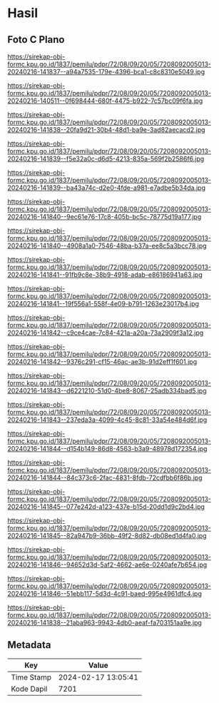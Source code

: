 # Hasil

## Foto C Plano

https://sirekap-obj-formc.kpu.go.id/1837/pemilu/pdpr/72/08/09/20/05/7208092005013-20240216-141837--a94a7535-179e-4396-bca1-c8c8310e5049.jpg

https://sirekap-obj-formc.kpu.go.id/1837/pemilu/pdpr/72/08/09/20/05/7208092005013-20240216-140511--0f698444-680f-4475-b922-7c57bc09f6fa.jpg

https://sirekap-obj-formc.kpu.go.id/1837/pemilu/pdpr/72/08/09/20/05/7208092005013-20240216-141838--20fa9d21-30b4-48d1-ba9e-3ad82aecacd2.jpg

https://sirekap-obj-formc.kpu.go.id/1837/pemilu/pdpr/72/08/09/20/05/7208092005013-20240216-141839--f5e32a0c-d6d5-4213-835a-569f2b2586f6.jpg

https://sirekap-obj-formc.kpu.go.id/1837/pemilu/pdpr/72/08/09/20/05/7208092005013-20240216-141839--ba43a74c-d2e0-4fde-a981-e7adbe5b34da.jpg

https://sirekap-obj-formc.kpu.go.id/1837/pemilu/pdpr/72/08/09/20/05/7208092005013-20240216-141840--9ec61e76-17c8-405b-bc5c-78775d19a177.jpg

https://sirekap-obj-formc.kpu.go.id/1837/pemilu/pdpr/72/08/09/20/05/7208092005013-20240216-141840--4908a1a0-7546-48ba-b37a-ee8c5a3bcc78.jpg

https://sirekap-obj-formc.kpu.go.id/1837/pemilu/pdpr/72/08/09/20/05/7208092005013-20240216-141841--91fb9c8e-38b9-4918-adab-e86186941a63.jpg

https://sirekap-obj-formc.kpu.go.id/1837/pemilu/pdpr/72/08/09/20/05/7208092005013-20240216-141841--19f556a1-558f-4e09-b791-1263e23017b4.jpg

https://sirekap-obj-formc.kpu.go.id/1837/pemilu/pdpr/72/08/09/20/05/7208092005013-20240216-141842--c9ce4cae-7c84-421a-a20a-73a2909f3a12.jpg

https://sirekap-obj-formc.kpu.go.id/1837/pemilu/pdpr/72/08/09/20/05/7208092005013-20240216-141842--9376c291-cf15-46ac-ae3b-91d2eff1f601.jpg

https://sirekap-obj-formc.kpu.go.id/1837/pemilu/pdpr/72/08/09/20/05/7208092005013-20240216-141843--d6221210-51d0-4be8-8067-25adb334bad5.jpg

https://sirekap-obj-formc.kpu.go.id/1837/pemilu/pdpr/72/08/09/20/05/7208092005013-20240216-141843--237eda3a-4099-4c45-8c81-33a54e484d6f.jpg

https://sirekap-obj-formc.kpu.go.id/1837/pemilu/pdpr/72/08/09/20/05/7208092005013-20240216-141844--d154b149-86d8-4563-b3a9-48978d172354.jpg

https://sirekap-obj-formc.kpu.go.id/1837/pemilu/pdpr/72/08/09/20/05/7208092005013-20240216-141844--84c373c6-2fac-4831-8fdb-72cdfbb6f86b.jpg

https://sirekap-obj-formc.kpu.go.id/1837/pemilu/pdpr/72/08/09/20/05/7208092005013-20240216-141845--077e242d-a123-437e-b15d-20dd1d9c2bd4.jpg

https://sirekap-obj-formc.kpu.go.id/1837/pemilu/pdpr/72/08/09/20/05/7208092005013-20240216-141845--82a947b9-36bb-49f2-8d82-db08ed1d4fa0.jpg

https://sirekap-obj-formc.kpu.go.id/1837/pemilu/pdpr/72/08/09/20/05/7208092005013-20240216-141846--94652d3d-5af2-4662-ae6e-0240afe7b654.jpg

https://sirekap-obj-formc.kpu.go.id/1837/pemilu/pdpr/72/08/09/20/05/7208092005013-20240216-141846--51ebb117-5d3d-4c91-baed-995e4961dfc4.jpg

https://sirekap-obj-formc.kpu.go.id/1837/pemilu/pdpr/72/08/09/20/05/7208092005013-20240216-141838--21aba963-9943-4db0-aeaf-fa703151aa9e.jpg


## Metadata

| Key        | Value               |
| ---------- | ------------------- |
| Time Stamp | 2024-02-17 13:05:41 |
| Kode Dapil | 7201                |



